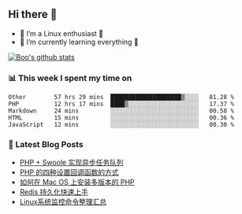 ## Hi there 👋
* 🔭 I’m a Linux enthusiast 🐧️
* 🏃️ I’m currently learning everything 🏃️

[![Boo's github stats](https://github-readme-stats.vercel.app/api?username=0xAiKang)](https://github.com/anuraghazra/github-readme-stats)

<!-- [![Most Used Langs](https://github-readme-stats.vercel.app/api/top-langs/?username=0xAiKang)](https://github.com/anuraghazra/github-readme-stats) -->

### 📊 This week I spent my time on
<!--START_SECTION:waka-->
```text
Other        57 hrs 29 mins  ████████████████████▒░░░░   81.28 % 
PHP          12 hrs 17 mins  ████▒░░░░░░░░░░░░░░░░░░░░   17.37 % 
Markdown     24 mins         ░░░░░░░░░░░░░░░░░░░░░░░░░   00.58 % 
HTML         15 mins         ░░░░░░░░░░░░░░░░░░░░░░░░░   00.36 % 
JavaScript   12 mins         ░░░░░░░░░░░░░░░░░░░░░░░░░   00.30 % 
```
<!--END_SECTION:waka-->

### 📕 Latest Blog Posts
<!-- BLOG-POST-LIST:START -->
- [PHP + Swoole 实现异步任务队列](https://www.0x2beace.com/php-swoole-to-achieve-asynchronous-task-queue/)
- [PHP 的四种设置回调函数的方式](https://www.0x2beace.com/php-s-four-ways-to-set-callback-functions/)
- [如何在 Mac OS 上安装多版本的 PHP](https://www.0x2beace.com/how-to-install-multiple-versions-of-php-on-mac-os/)
- [Redis 持久化快速上手](https://www.0x2beace.com/redis-persistence-quick-start/)
- [Linux系统监控命令整理汇总](https://www.0x2beace.com/summary-of-linux-system-monitoring-commands/)
<!-- BLOG-POST-LIST:END -->

